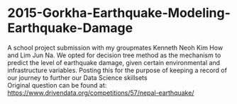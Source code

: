 # 2015-Gorkha-Earthquake-Modeling-Earthquake-Damage
A school project submission with my groupmates Kenneth Neoh Kim How and Lim Jun Na. We opted for decision tree method as the mechanism to predict the level of earthquake damage, given certain environmental and infrastructure variables. Posting this for the purpose of keeping a record of our journey to further our Data Science skillsets\
Original question can be found at: https://www.drivendata.org/competitions/57/nepal-earthquake/


